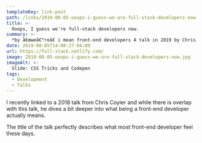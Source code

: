 ```yaml
---
templateKey: link-post
path: /links/2019-08-05-ooops-i-guess-we-are-full-stack-developers-now
title: >-
  Ooops, I guess we're full-stack developers now.
summary: >-
  *by â€œweâ€™reâ€ i mean front-end developers A talk in 2019 by Chris Coyier // chriscoyier.net
date: 2019-08-05T14:08:27-04:00
url: https://full-stack.netlify.com/
image: 2019-08-05-ooops-i-guess-we-are-full-stack-developers-now.jpg
imageAlt: >-
  Slide: CSS Tricks and Codepen
tags:
  - Development
  - Talks
---
```


I recently linked to a 2018 talk from Chris Coyier and while there is overlap with this talk, he dives a bit deeper into what being a front-end developer actually means.

The title of the talk perfectly describes what most front-end developer feel these days.
